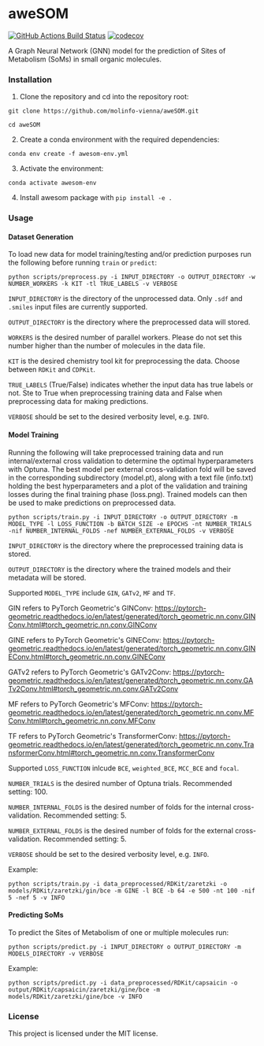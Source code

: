 aweSOM
==============================
[//]: # (Badges)
[![GitHub Actions Build Status](https://github.com/REPLACE_WITH_OWNER_ACCOUNT/som_gnn/workflows/CI/badge.svg)](https://github.com/REPLACE_WITH_OWNER_ACCOUNT/som_gnn/actions?query=workflow%3ACI)
[![codecov](https://codecov.io/gh/REPLACE_WITH_OWNER_ACCOUNT/SOM_GNN/branch/main/graph/badge.svg)](https://codecov.io/gh/REPLACE_WITH_OWNER_ACCOUNT/SOM_GNN/branch/main)


A Graph Neural Network (GNN) model for the prediction of Sites of Metabolism (SoMs) in small organic molecules.

### Installation

1. Clone the repository and cd into the repository root:

```git clone https://github.com/molinfo-vienna/aweSOM.git```

```cd aweSOM```

2. Create a conda environment with the required dependencies:

```conda env create -f awesom-env.yml```

3. Activate the environment:

```conda activate awesom-env```

4. Install awesom package with ```pip install -e .```

### Usage

#### Dataset Generation

To load new data for model training/testing and/or prediction purposes run the following before running ```train``` or ```predict```:

```python scripts/preprocess.py -i INPUT_DIRECTORY -o OUTPUT_DIRECTORY -w NUMBER_WORKERS -k KIT -tl TRUE_LABELS -v VERBOSE```

```INPUT_DIRECTORY``` is the directory of the unprocessed data. Only ```.sdf``` and ```.smiles``` input files are currently supported.

```OUTPUT_DIRECTORY``` is the directory where the preprocessed data will stored.

```WORKERS``` is the desired number of parallel workers. Please do not set this number higher than the number of molecules in the data file.

```KIT``` is the desired chemistry tool kit for preprocessing the data. Choose between ```RDKit``` and ```CDPKit```.

```TRUE_LABELS``` (True/False) indicates whether the input data has true labels or not. Ste to True when preprocessing training data and False when preprocessing data for making predictions.

```VERBOSE``` should be set to the desired verbosity level, e.g. ```INFO```.

#### Model Training

Running the following will take preprocessed training data and run internal/external cross validation to determine the optimal hyperparameters with Optuna. The best model per external cross-validation fold will be saved in the corresponding subdirectory (model.pt), along with a text file (info.txt) holding the best hyperparameters and a plot of the validation and training losses during the final training phase (loss.png). Trained models can then be used to make predictions on preprocessed data.

```python scripts/train.py -i INPUT_DIRECTORY -o OUTPUT_DIRECTORY -m MODEL_TYPE -l LOSS_FUNCTION -b BATCH_SIZE -e EPOCHS -nt NUMBER_TRIALS -nif NUMBER_INTERNAL_FOLDS -nef NUMBER_EXTERNAL_FOLDS -v VERBOSE```

```INPUT_DIRECTORY``` is the directory where the preprocessed training data is stored.

```OUTPUT_DIRECTORY``` is the directory where the trained models and their metadata will be stored.

Supported ```MODEL_TYPE``` include ```GIN```, ```GATv2```, ```MF``` and ```TF```.

GIN refers to PyTorch Geometric's GINConv: https://pytorch-geometric.readthedocs.io/en/latest/generated/torch_geometric.nn.conv.GINConv.html#torch_geometric.nn.conv.GINConv

GINE refers to PyTorch Geometric's GINEConv: https://pytorch-geometric.readthedocs.io/en/latest/generated/torch_geometric.nn.conv.GINEConv.html#torch_geometric.nn.conv.GINEConv

GATv2 refers to PyTorch Geometric's GATv2Conv: https://pytorch-geometric.readthedocs.io/en/latest/generated/torch_geometric.nn.conv.GATv2Conv.html#torch_geometric.nn.conv.GATv2Conv

MF refers to PyTorch Geometric's MFConv: https://pytorch-geometric.readthedocs.io/en/latest/generated/torch_geometric.nn.conv.MFConv.html#torch_geometric.nn.conv.MFConv

TF refers to PyTorch Geometric's TransformerConv: https://pytorch-geometric.readthedocs.io/en/latest/generated/torch_geometric.nn.conv.TransformerConv.html#torch_geometric.nn.conv.TransformerConv

Supported ```LOSS_FUNCTION``` inlcude ```BCE```, ```weighted_BCE```, ```MCC_BCE``` and ```focal```.

```NUMBER_TRIALS``` is the desired number of Optuna trials. Recommended setting: 100.

```NUMBER_INTERNAL_FOLDS``` is the desired number of folds for the internal cross-validation. Recommended setting: 5.

```NUMBER_EXTERNAL_FOLDS``` is the desired number of folds for the external cross-validation. Recommended setting: 5.

```VERBOSE``` should be set to the desired verbosity level, e.g. ```INFO```.

Example:

```python scripts/train.py -i data_preprocessed/RDKit/zaretzki -o models/RDKit/zaretzki/gin/bce -m GINE -l BCE -b 64 -e 500 -nt 100 -nif 5 -nef 5 -v INFO```

#### Predicting SoMs

To predict the Sites of Metabolism of one or multiple molecules run:

```python scripts/predict.py -i INPUT_DIRECTORY o OUTPUT_DIRECTORY -m MODELS_DIRECTORY -v VERBOSE```

Example:

```python scripts/predict.py -i data_preprocessed/RDKit/capsaicin -o output/RDKit/capsaicin/zaretzki/gine/bce -m models/RDKit/zaretzki/gine/bce -v INFO```

### License

This project is licensed under the MIT license.

